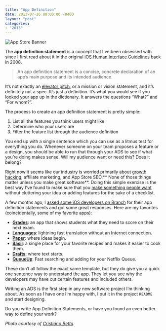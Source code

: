 ```yaml
---
title: "App Definition"
date: 2013-07-26 00:00:00 -0400
layout: "post"
categories: 
- "2013"
---
```


![App Store Banner](/uploads/app_store_banner.jpg)

The **app definition statement** is a concept that I’ve been obsessed with since I first read about it in the original [iOS Human Interface Guidelines](http://developer.apple.com/library/ios/#documentation/userexperience/conceptual/mobilehig/AppDesign/AppDesign.html) back in 2008.

> An app definition statement is a concise, concrete declaration of an app’s main purpose and its intended audience.

It’s not exactly an [elevator pitch](http://en.wikipedia.org/wiki/Elevator_pitch), or a mission or vision statement, and it’s definitely not a spec. It’s just a definition. It’s what you would see if you looked your app up in the dictionary. It answers the questions “What?” and “For whom?”.

The process to create an app definition statement is pretty simple:

1. List all the features you think users might like
2. Determine who your users are
3. Filter the feature list through the audience definition

You end up with a single sentence which you can use as a litmus test for everything you do. Whenever someone on your team proposes a feature or a design, you should be able to run that through your ADS to see if what you’re doing makes sense. Will my audience want or need this? Does it belong?

<!-- more -->

Right now it seems like our industry is worried primarily about [growth hacking](https://medium.com/what-i-learned-building/f445b04cbd20), affiliate marketing, and App Store SEO.** None of those things matter unless you make great software**. Doing this simple exercise is the best way I’ve found to make sure that you [make something people want](http://www.paulgraham.com/good.html) without cluttering your idea or adding features for the sake of a checklist.

A few months ago, I [asked some iOS developers on Branch](http://branch.com/b/app-definition-statements) for their app definition statements and got some great responses. Here are my favorites (coincidentally, some of my favorite apps):

* [**Grades**](http://gradesapp.com): an app that shows students what they need to score on their next exam.
* [**Languages**](http://www.languagesapp.com): lightning fast translation without an Internet connection.
* [**Paper**](http://www.fiftythree.com/paper): where ideas begin.
* [**Basil**](http://basil-app.com): a single place for your favorite recipes and makes it easier to cook them.
* [**Drafts**](http://agiletortoise.com/drafts/): where text starts.
* [**QueueUp**](http://bitbq.com/queueup/): Fast searching and adding for your Netflix Queue.

These don’t all follow the exact same template, but they do give you a quick one sentence way to understand the app. They let you see why the developers may have cut certain features and included others.

Writing an ADS is the first step in any new software project I’m thinking about. As soon as I have one I’m happy with, I put it in the project `README` and start designing.

Do you write App Definition Statements, or have you found an even better way to define your work?

*Photo courtesy of [Cristiano Betta](http://www.flickr.com/photos/cristiano_betta/2909483129/)*.
